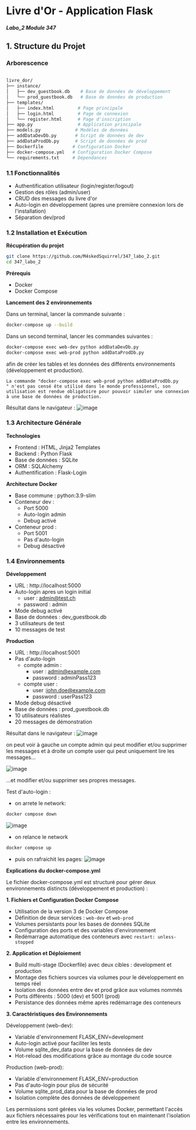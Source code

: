 # Livre d'Or - Application Flask

##### Labo_2 Module 347

## 1. Structure du Projet

### Arborescence
```bash

livre_dor/
├── instance/
│   ├── dev_guestbook.db    # Base de données de développement
│   └── prod_guestbook.db   # Base de données de production
├── templates/
│   ├── index.html         # Page principale
│   ├── login.html         # Page de connexion
│   └── register.html      # Page d'inscription
├── app.py                 # Application principale
├── models.py             # Modèles de données
├── addDataDevDb.py       # Script de données de dev
├── addDataProdDb.py      # Script de données de prod
├── Dockerfile           # Configuration Docker
├── docker-compose.yml   # Configuration Docker Compose
└── requirements.txt     # Dépendances

```

### 1.1 Fonctionnalités
- Authentification utilisateur (login/register/logout)
- Gestion des rôles (admin/user)
- CRUD des messages du livre d'or
- Auto-login en développement (apres une première connexion lors de l'installation)
- Séparation dev/prod

### 1.2 Installation et Exécution

**Récupération du projet**
```bash
git clone https://github.com/M4skedSquirrel/347_labo_2.git
cd 347_labo_2
```

**Prérequis**
- Docker
- Docker Compose

**Lancement des 2 environnements**

Dans un terminal, lancer la commande suivante :
``` bash
docker-compose up --build 
```

Dans un second terminal, lancer les commandes suivantes :
``` bash
docker-compose exec web-dev python addDataDevDb.py
docker-compose exec web-prod python addDataProdDb.py
```
afin de créer les tables et les données des différents environnements (développement et production).

```text
La commande "docker-compose exec web-prod python addDataProdDb.py
" n'est pas censé ête utilisé dans le monde professionnel, son utilisation est rendue obligatoire pour pouvoir simuler une connexion à une base de données de production.
```
Résultat dans le navigateur :
![image](./.images/2_DB_0_connexion.png)

### 1.3 Architecture Générale

**Technologies**
- Frontend : HTML, Jinja2 Templates
- Backend : Python Flask
- Base de données : SQLite
- ORM : SQLAlchemy
- Authentification : Flask-Login

**Architecture Docker**
- Base commune : python:3.9-slim
- Conteneur dev : 
  - Port 5000
  - Auto-login admin
  - Debug activé
- Conteneur prod :
  - Port 5001
  - Pas d'auto-login
  - Debug désactivé

### 1.4 Environnements

**Développement**
- URL : http://localhost:5000
- Auto-login apres un login initial
   - user : admin@test.ch
   - password : admin
- Mode debug activé
- Base de données : dev_guestbook.db
- 3 utilisateurs de test
- 10 messages de test

**Production**
- URL : http://localhost:5001
- Pas d'auto-login
   - compte admin :
      - user : admin@example.com
      - password : adminPass123
   - compte user :
      - user :john.doe@example.com
      - password : userPass123
- Mode debug désactivé
- Base de données : prod_guestbook.db
- 10 utilisateurs réalistes
- 20 messages de démonstration

Résultat dans le navigateur :
![image](./.images/2_DB_2_connexions.png)

on peut voir à gauche un compte admin qui peut modifier et/ou supprimer les messages
et à droite un compte user qui peut uniquement lire les messages...

![image](./.images/proofOfRoles.png)

...et modifier et/ou supprimer ses propres messages.

Test d'auto-login :
 - on arrete le network:
``` bash
docker compose down
```
![image](./.images/stopNetwork.png)

 - on relance le network 
``` bash
docker compose up
```

 - puis on rafraichit les pages:
![image](./.images/autoLogin.png)

**Explications du docker-compose.yml**

Le fichier docker-compose.yml est structuré pour gérer deux environnements distincts (développement et production) :

**1. Fichiers et Configuration Docker Compose**

- Utilisation de la version 3 de Docker Compose
- Définition de deux services : `web-dev` et `web-prod`
- Volumes persistants pour les bases de données SQLite
- Configuration des ports et des variables d'environnement
- Redémarrage automatique des conteneurs avec `restart: unless-stopped`

**2. Application et Déploiement**

- Build multi-stage (Dockerfile) avec deux cibles : development et production
- Montage des fichiers sources via volumes pour le développement en temps réel
- Isolation des données entre dev et prod grâce aux volumes nommés
- Ports différents : 5000 (dev) et 5001 (prod)
- Persistance des données même après redémarrage des conteneurs

**3. Caractéristiques des Environnements**

Développement (web-dev):
- Variable d'environnement FLASK_ENV=development
- Auto-login activé pour faciliter les tests
- Volume sqlite_dev_data pour la base de données de dev
- Hot-reload des modifications grâce au montage du code source

Production (web-prod):
- Variable d'environnement FLASK_ENV=production
- Pas d'auto-login pour plus de sécurité
- Volume sqlite_prod_data pour la base de données de prod
- Isolation complète des données de développement

Les permissions sont gérées via les volumes Docker, permettant l'accès aux fichiers nécessaires pour les vérifications tout en maintenant l'isolation entre les environnements.
